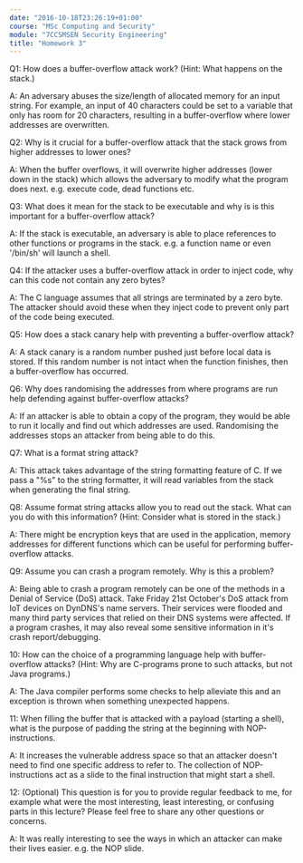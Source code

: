 ```yaml
---
date: "2016-10-18T23:26:19+01:00"
course: "MSc Computing and Security"
module: "7CCSMSEN Security Engineering"
title: "Homework 3"
---
```

Q1: How does a buffer-overflow attack work? (Hint: What happens on the stack.)

A: An adversary abuses the size/length of allocated memory for an input string. For example, an input of 40 characters could be set to a variable that only has room for 20 characters, resulting in a buffer-overflow where lower addresses are overwritten.


Q2: Why is it crucial for a buffer-overflow attack that the stack grows from higher addresses to lower ones?

A: When the buffer overflows, it will overwrite higher addresses (lower down in the stack) which allows the adversary to modify what the program does next. e.g. execute code, dead functions etc.


Q3: What does it mean for the stack to be executable and why is is this important for a buffer-overflow attack?

A: If the stack is executable, an adversary is able to place references to other functions or programs in the stack. e.g. a function name or even '/bin/sh' will launch a shell.


Q4: If the attacker uses a buffer-overflow attack in order to inject code, why can this code not contain any zero bytes?

A: The C language assumes that all strings are terminated by a zero byte. The attacker should avoid these when they inject code to prevent only part of the code being executed.


Q5: How does a stack canary help with preventing a buffer-overflow attack?

A: A stack canary is a random number pushed just before local data is stored. If this random number is not intact when the function finishes, then a buffer-overflow has occurred.


Q6: Why does randomising the addresses from where programs are run help defending against buffer-overflow attacks?

A: If an attacker is able to obtain a copy of the program, they would be able to run it locally and find out which addresses are used. Randomising the addresses stops an attacker from being able to do this.


Q7: What is a format string attack?

A: This attack takes advantage of the string formatting feature of C. If we pass a "%s" to the string formatter, it will read variables from the stack when generating the final string.


Q8: Assume format string attacks allow you to read out the stack. What can you do with this information? (Hint: Consider what is stored in the stack.)

A: There might be encryption keys that are used in the application, memory addresses for different functions which can be useful for performing buffer-overflow attacks.


Q9: Assume you can crash a program remotely. Why is this a problem?

A: Being able to crash a program remotely can be one of the methods in a Denial of Service (DoS) attack. Take Friday 21st October's DoS attack from IoT devices on DynDNS's name servers. Their services were flooded and many third party services that relied on their DNS systems were affected. If a program crashes, it may also reveal some sensitive information in it's crash report/debugging.


10: How can the choice of a programming language help with buffer-overflow attacks? (Hint: Why are C-programs prone to such attacks, but not Java programs.)

A: The Java compiler performs some checks to help alleviate this and an exception is thrown when something unexpected happens.


11: When filling the buffer that is attacked with a payload (starting a shell), what is the purpose of padding the string at the beginning with NOP-instructions.

A: It increases the vulnerable address space so that an attacker doesn't need to find one specific address to refer to. The collection of NOP-instructions act as a slide to the final instruction that might start a shell.


12: (Optional) This question is for you to provide regular feedback to me, for example what were the most interesting, least interesting, or confusing parts in this lecture? Please feel free to share any other questions or concerns.

A: It was really interesting to see the ways in which an attacker can make their lives easier. e.g. the NOP slide.
